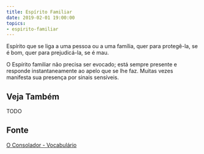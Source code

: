 ```yaml
---
title: Espírito Familiar
date: 2019-02-01 19:00:00
topics:
- espirito-familiar
---
```


Espírito que se liga a uma pessoa ou a uma família, quer para protegê-la, se é
bom, quer para prejudicá-la, se é mau. 

O Espírito familiar não precisa ser evocado; está sempre presente e responde
instantaneamente ao apelo que se lhe faz. Muitas vezes manifesta sua presença
por sinais sensíveis.

## Veja Também
TODO

## Fonte
[O Consolador - Vocabulário](http://www.oconsolador.com.br/linkfixo/vocabulario/principal.html)


